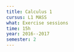 ```yaml
---
title: Calculus 1
cursus: L1 MASS
what: Exercise sessions
time: 15h
year: 2016--2017
semester: 2
---
```

